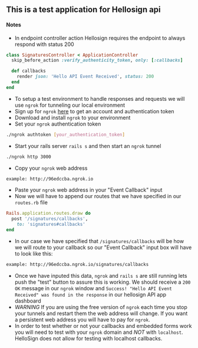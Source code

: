 ## This is a test application for Hellosign api

#### Notes
* In endpoint controller action Hellosign requires the endpoint to always respond with status 200
```ruby
class SignaturesController < ApplicationController
  skip_before_action :verify_authenticity_token, only: [:callbacks]

  def callbacks
    render json: 'Hello API Event Received', status: 200
  end
end
```
* To setup a test environment to handle responses and requests we will use `ngrok` for tunneling our local environment
* Sign up for `ngrok` [here](https://ngrok.com/) to get an account and authentication token
* Download and install `ngrok` to your environment
* Set your `ngrok` authentication token
```bash
./ngrok authtoken [your_authentication_token]
```
* Start your rails server `rails s` and then start an `ngrok` tunnel
```bash
./ngrok http 3000
```
* Copy your `ngrok` web address
```bash
example: http://96edccba.ngrok.io
```
* Paste your `ngrok` web address in your "Event Callback" input
* Now we will have to append our routes that we have specified in our `routes.rb` file
```ruby
Rails.application.routes.draw do
  post '/signatures/callbacks',
    to: 'signatures#callbacks'
end
```
* In our case we have specified that `/signatures/callbacks` will be how we will route to your callback so our "Event Callback" input box will have to look like this:
```bash
example: http://96edccba.ngrok.io/signatures/callbacks
```
* Once we have inputed this data, `ngrok` and `rails s` are still running lets push the "test" button to assure this is working. We should receive a `200 OK` message in our `ngrok` window and `Success! "Hello API Event Received" was found in the response` in our hellosign API app dashboard
* *WARNING* If you are using the free version of `ngrok` each time you stop your tunnels and restart them the web address will change. If you want a persistent web address you will have to pay for `ngrok`.
* In order to test whether or not your callbacks and embedded forms work you will need to test with your `ngrok` domain and _NOT_ with `localhost`. HelloSign does not allow for testing with localhost callbacks.
